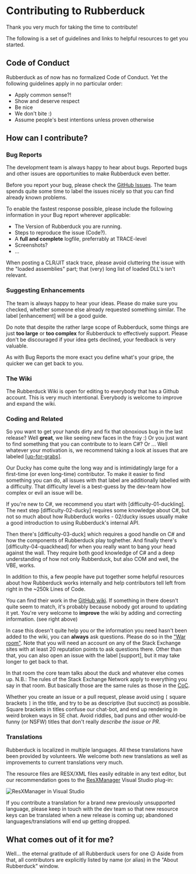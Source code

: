 # Contributing to Rubberduck

Thank you very much for taking the time to contribute!

The following is a set of guidelines and links to helpful resources to get you started.

## Code of Conduct

Rubberduck as of now has no formalized Code of Conduct.
Yet the following guidelines apply in no particular order:

- Apply common sense?!
- Show and deserve respect
- Be nice
- We don't bite :)
- Assume people's best intentions unless proven otherwise

## How can I contribute?

### Bug Reports

The development team is always happy to hear about bugs. Reported bugs and other issues are opportunities to make Rubberduck even better.

Before you report your bug, please check the [GitHub Issues](https://github.com/rubberduck-vba/Rubberduck/issues).
The team spends quite some time to label the issues nicely so that you can find already known problems.

To enable the fastest response possible, please include the following information in your Bug report wherever applicable:

- The Version of Rubberduck you are running.
- Steps to reproduce the issue (Code?).
- A **full and complete** logfile, preferrably at TRACE-level
- Screenshots?
- ...

When posting a CLR/JIT stack trace, please avoid cluttering the issue with the "loaded assemblies" part; that (very) long list of loaded DLL's isn't relevant.

### Suggesting Enhancements

The team is always happy to hear your ideas. Please do make sure you checked, whether someone else already requested something similar.
The label [enhancement] will be a good guide.

Do note that despite the rather large scope of Rubberduck, some things are just **too large** or **too complex** for Rubberduck to effectively support.
Please don't be discouraged if your idea gets declined, your feedback is very valuable.

As with Bug Reports the more exact you define what's your gripe, the quicker we can get back to you.

### The Wiki

The Rubberduck Wiki is open for editing to everybody that has a Github account.
This is very much intentional.
Everybody is welcome to improve and expand the wiki.

### Coding and Related

So you want to get your hands dirty and fix that obnoxious bug in the last release?
Well **great**, we like seeing new faces in the fray :)
Or you just want to find something that you can contribute to to learn C#? Or ...
Well whatever your motivation is, we recommend taking a look at issues that are labeled [\[up-for-grabs\]](https://github.com/rubberduck-vba/Rubberduck/issues?q=is%3Aissue+is%3Aopen+label%3Aup-for-grabs).

Our Ducky has come quite the long way and is intimidatingly large for a first-time (or even long-time) contributor.
To make it easier to find something you can do, all issues with that label are additionally labelled with a difficulty.
That difficulty level is a best-guess by the dev-team how complex or evil an issue will be.

If you're new to C#, we recommend you start with \[difficulty-01-duckling\]. The next step \[difficulty-02-ducky\] requires some knowledge about C#, but not so much about how Rubberduck works - 02/ducky issues usually make a good introduction to using Rubberduck's internal API.

Then there's \[difficulty-03-duck\] which requires a good handle on C# and how the components of Rubberduck play toghether.
And finally there's \[difficulty-04-quackhead\] for when you really want to bang your head against the wall.
They require both good knowledge of C# and a deep understanding of how not only Rubberduck, but also COM and well, the VBE, works.

In addition to this, a few people have put together some helpful resources about how Rubberduck works internally and help contributors tell left from right in the ~250k Lines of Code.

You can find their work in the [GitHub wiki](https://github.com/rubberduck-vba/Rubberduck/wiki). If something in there doesn't quite seem to match, it's probably because nobody got around to updating it yet. You're very welcome to **improve** the wiki by adding and correcting information. (see right above)

In case this doesn't quite help you or the information you need hasn't been added to the wiki, you can **always** ask questions.
Please do so in the ["War room"](https://chat.stackexchange.com/rooms/14929).
Note that you will need an account on any of the Stack Exchange sites with at least 20 reputation points to ask questions there.
Other than that, you can also open an issue with the label \[support\], but it may take longer to get back to that.

In that room the core team talks about the duck and whatever else comes up.
N.B.: The rules of the Stack Exchange Network apply to everything you say in that room. But basically those are the same rules as those in the [CoC](#Code_of_Conduct).

Whether you create an issue or a pull request, please avoid using `[` square brackets `]` in the title, and try to be as descriptive (but succinct) as possible. Square brackets in titles confuse our chat-bot, and end up rendering in weird broken ways in SE chat. Avoid riddles, bad puns and other would-be funny (or NSFW) titles that don't really *describe the issue or PR*.

### Translations

Rubberduck is localized in multiple languages.
All these translations have been provided by volunteers.
We welcome both new translations as well as improvements to current translations very much.

The resource files are RESX/XML files easily editable in any text editor, but our recommendation goes to the [ResXManager](https://marketplace.visualstudio.com/items?itemName=TomEnglert.ResXManager) Visual Studio plug-in:

![ResXManager in Visual Studio](https://user-images.githubusercontent.com/5751684/48683625-1a07f000-eb7c-11e8-914a-10ed80e85e29.png)

If you contribute a translation for a brand new previously unsupported language, please keep in touch with the dev team so that new resource keys can be translated when a new release is coming up; abandoned languages/translations will end up getting dropped.

## What comes out of it for me?

Well... the eternal gratitude of all Rubberduck users for one :wink:
Aside from that, all contributors are explicitly listed by name (or alias) in the "About Rubberduck" window.
